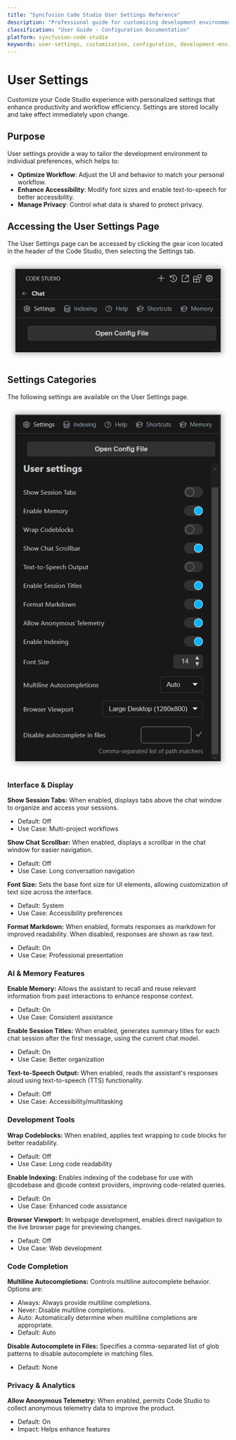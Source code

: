 ```yaml
---
title: "Syncfusion Code Studio User Settings Reference"
description: "Professional guide for customizing development environment settings and optimizing workflow efficiency"
classification: "User Guide - Configuration Documentation"
platform: syncfusion-code-studio
keywords: user-settings, customization, configuration, development-environment, workflow-optimization
---
```


# User Settings

Customize your Code Studio experience with personalized settings that enhance productivity and workflow efficiency. Settings are stored locally and take effect immediately upon change.

## Purpose

User settings provide a way to tailor the development environment to individual preferences, which helps to:

- **Optimize Workflow**: Adjust the UI and behavior to match your personal workflow.
- **Enhance Accessibility**: Modify font sizes and enable text-to-speech for better accessibility.
- **Manage Privacy**: Control what data is shared to protect privacy.

## Accessing the User Settings Page

The User Settings page can be accessed by clicking the gear icon located in the header of the Code Studio, then selecting the Settings tab.

<img src="../reference-images/settings.png" alt="UserSettings" >

## Settings Categories

The following settings are available on the User Settings page.

<img src="../reference-images/settings2.png" alt="UserSettings" >

### Interface & Display

**Show Session Tabs:** When enabled, displays tabs above the chat window to organize and access your sessions.
  - Default: Off
  - Use Case: Multi-project workflows

**Show Chat Scrollbar:** When enabled, displays a scrollbar in the chat window for easier navigation.
  - Default: Off
  - Use Case: Long conversation navigation

**Font Size:** Sets the base font size for UI elements, allowing customization of text size across the interface.
  - Default: System
  - Use Case: Accessibility preferences

**Format Markdown:** When enabled, formats responses as markdown for improved readability. When disabled, responses are shown as raw text.
  - Default: On
  - Use Case: Professional presentation

### AI & Memory Features

**Enable Memory:** Allows the assistant to recall and reuse relevant information from past interactions to enhance response context.
  - Default: On
  - Use Case: Consistent assistance

**Enable Session Titles:** When enabled, generates summary titles for each chat session after the first message, using the current chat model.
  - Default: On
  - Use Case: Better organization

**Text-to-Speech Output:** When enabled, reads the assistant's responses aloud using text-to-speech (TTS) functionality.
  - Default: Off
  - Use Case: Accessibility/multitasking

### Development Tools
**Wrap Codeblocks:** When enabled, applies text wrapping to code blocks for better readability.
  - Default: Off
  - Use Case: Long code readability

**Enable Indexing:** Enables indexing of the codebase for use with @codebase and @code context providers, improving code-related queries.
  - Default: On
  - Use Case: Enhanced code assistance

**Browser Viewport:** In webpage development, enables direct navigation to the live browser page for previewing changes.
  - Default: Off
  - Use Case: Web development

### Code Completion

**Multiline Autocompletions:** Controls multiline autocomplete behavior. Options are:
  - Always: Always provide multiline completions.
  - Never: Disable multiline completions.
  - Auto: Automatically determine when multiline completions are appropriate.
  - Default: Auto


**Disable Autocomplete in Files:** Specifies a comma-separated list of glob patterns to disable autocomplete in matching files.
  - Default: None

### Privacy & Analytics

**Allow Anonymous Telemetry:** When enabled, permits Code Studio to collect anonymous telemetry data to improve the product.
  - Default: On
  - Impact: Helps enhance features
